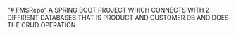 "# FMSRepo" 
A SPRING BOOT PROJECT WHICH CONNECTS WITH 2 DIFFIRENT DATABASES THAT IS PRODUCT AND CUSTOMER DB AND DOES THE CRUD OPERATION.
